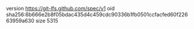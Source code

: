 version https://git-lfs.github.com/spec/v1
oid sha256:6b666e2b8f05bdac435d4c459cdc90336b1fb0501ccfacfed60f22663959a630
size 5315
